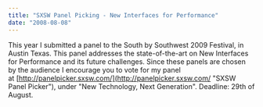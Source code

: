 ```yaml
---
title: "SXSW Panel Picking - New Interfaces for Performance"
date: "2008-08-08"
---
```


This year I submitted a panel to the South by Southwest 2009 Festival, in Austin Texas. This panel addresses the state-of-the-art on New Interfaces for Performance and its future challenges. Since these panels are chosen by the audience I encourage you to vote for my panel at [http://panelpicker.sxsw.com/](http://panelpicker.sxsw.com/ "SXSW Panel Picker"), under "New Technology, Next Generation". Deadline: 29th of August.
